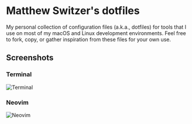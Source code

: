 # Matthew Switzer's dotfiles

My personal collection of configuration files (a.k.a., dotfiles) for tools
that I use on most of my macOS and Linux development environments. Feel free
to fork, copy, or gather inspiration from these files for your own use.

## Screenshots

### Terminal

![Terminal](https://user-images.githubusercontent.com/54642197/206728328-9bc6e584-2984-4f6e-afde-d346c1045a97.png)

### Neovim

![Neovim](https://user-images.githubusercontent.com/54642197/206728415-e579e814-213d-42e7-867c-71e750e37f90.png)
